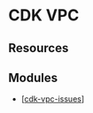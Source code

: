 # CDK VPC

Resources
---


Modules
---

- [[cdk-vpc-issues]]

<!-- Links -->



[//begin]: # "Autogenerated link references for markdown compatibility"
[cdk-vpc-issues]: cdk-vpc-issues.md "CDK VPC Issues"
[//end]: # "Autogenerated link references"